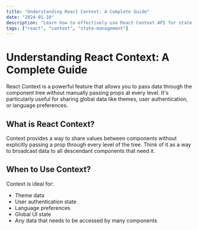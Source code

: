 ```yaml
---
title: "Understanding React Context: A Complete Guide"
date: "2024-01-10"
description: "Learn how to effectively use React Context API for state management"
tags: ["react", "context", "state-management"]
---
```


# Understanding React Context: A Complete Guide

React Context is a powerful feature that allows you to pass data through the component tree without manually passing props at every level. It's particularly useful for sharing global data like themes, user authentication, or language preferences.

## What is React Context?

Context provides a way to share values between components without explicitly passing a prop through every level of the tree. Think of it as a way to broadcast data to all descendant components that need it.

## When to Use Context?

Context is ideal for:

- Theme data
- User authentication state
- Language preferences
- Global UI state
- Any data that needs to be accessed by many components
